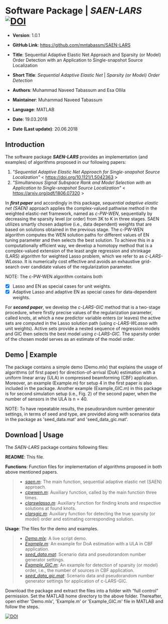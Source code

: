 # Software Package | _SAEN-LARS_    [![DOI](https://zenodo.org/badge/125818623.svg)](https://zenodo.org/badge/latestdoi/125818623)

* __Version__: 1.0.1 
* __GitHub Link__: https://github.com/mntabassm/SAEN-LARS

* __Title__: Sequential Adaptive Elastic Net Approach and Sparsity (or Model) Order Detection with an Application to Single-snapshot Source Localization	 
* __Short Title__: _Sequential Adaptive Elastic Net_ | _Sparsity (or Model) Order Detection_
* __Authors__: Muhammad Naveed Tabassum and Esa Ollila
* __Maintainer__: Muhammad Naveed Tabassum
* __Language__: MATLAB
* __Date__: 19.03.2018
* __Date (Last update)__: 20.06.2018

## Introduction 

The software package __*SAEN-LARS*__ provides an implementation (and examples) of algorithms proposed in our following papers: 

1. _"Sequential Adaptive Elastic Net Approach for Single-snapshot Source Localization"_ < https://doi.org/10.1121/1.5042363 >
2. _"Simultaneous Signal Subspace Rank and Model Selection with an Application to Single-snapshot Source Localization"_ < https://arxiv.org/pdf/1806.07320 >

In __*first paper*__ and accordingly in this package, _sequential adaptive elastic net (SAEN)_ approach applies the complex-valued pathwise method in the weighted elastic-net framework, named as _c-PW-WEN_, sequentially by decreasing the sparsity level (or order) from 3K to K in three stages. SAEN utilizes smartly chosen adaptive (i.e., data dependent) weights that are based on solutions obtained in the previous stage. The c-PW-WEN algorithm computes the WEN solution paths for different values of EN tuning parameter and then selects the best solution. To achieve this in a computationally efficient way, we develop a homotopy method that is a complex-valued extension of the least angle regression and shrinkage (LARS) algorithm for weighted Lasso problem, which we refer to as _c-LARS-WLasso_. It is numerically cost effective and avoids an exhaustive grid-search over candidate values of the regularization parameter.

NOTE: The c-PW-WEN algorithm contains both
- [x] Lasso and EN as special cases for unit weights. 
- [x] Adaptive Lasso and adaptive EN as special cases for data-dependent weights.

For __*second paper*__, we develop the _c-LARS-GIC_ method that is a two-stage procedure, where firstly precise values of the regularization parameter, called knots, at which a new predictor variable enters (or leaves) the active sets are computed in the Lasso solution path (using _c-LARS-WLasso_ with unit weights). Active sets provide a nested sequence of regression models and GIC then selects the best model using _c-LARS-GIC_. The sparsity order of the chosen model serves as an estimate of the model order.

## Demo | Example

The package contains a simple demo (Demo.mlx) that explains the usage of algorithms (of first paper) for direction-of-arrival (DoA) estimation with a uniform linear array (ULA) in compressed beamforming (CBF) application. Moreover, an example (Example.m) for setup 4 in the first paper is also included in the package. Another example (Example_GIC.m) in this package is for second simulation setup (i.e., Fig. 2) of the second paper, when the number of sensors in the ULA is n = 40.

NOTE: To have repeatable results, the pseudorandom number generator settings, in terms of seed and type, are provided along with scenarios data in the package as 'seed_data.mat' and 'seed_data_gic.mat'.

## Download | Usage

The _SAEN-LARS_ package contains following files:

__README__: This file.

__Functions__: Function files for implementation of algorithms proposed in both above mentioned papers.
> * _[saen.m](https://github.com/mntabassm/SAEN-LARS/blob/master/saen.m)_: The main function, sequential adaptive elastic net (SAEN) approach. 
> * _[cpwwen.m](https://github.com/mntabassm/SAEN-LARS/blob/master/cpwwen.m)_: Auxiliary function, called by the main function three times.
> * _[clarswlasso.m](https://github.com/mntabassm/SAEN-LARS/blob/master/clarswlasso.m)_: Auxiliary function for finding knots and respective solutions at found knots.
> * _[clarsgic.m](https://github.com/mntabassm/SAEN-LARS/blob/master/clarsgic.m)_: Auxiliary function for detecting the true sparsity (or model) order and estimating corresponding solution.

__Usage__: The files for the demo and examples.
> * _[Demo.mlx](https://github.com/mntabassm/SAEN-LARS/blob/master/Demo.mlx)_: A live script demo.
> * _[Example.m](https://github.com/mntabassm/SAEN-LARS/blob/master/Example.m)_: An example for DoA estimation with a ULA in CBF application.
> * _[seed_data.mat](https://github.com/mntabassm/SAEN-LARS/blob/master/seed_data.mat)_: Scenario data and pseudorandom number generator settings. 
> * _[Example_GIC.m](https://github.com/mntabassm/SAEN-LARS/blob/master/Example_GIC.m)_: An example for detection of sparsity (or model) order, i.e., the number of sources in CBF application.
> * _[seed_data_gic.mat](https://github.com/mntabassm/SAEN-LARS/blob/master/seed_data_gic.mat)_: Scenario data and pseudorandom number generator settings for application of c-LARS-GIC. 

Download the package and extract the files into a folder with “full control” permission.
Set the MATLAB home directory to the above folder. Thereafter, open either 'Demo.mlx', 'Example.m' or 'Example_GIC.m' file in MATLAB and follow the steps.

[![DOI](https://zenodo.org/badge/125818623.svg)](https://zenodo.org/badge/latestdoi/125818623) 
